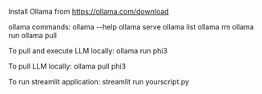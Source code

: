 Install Ollama from https://ollama.com/download

ollama commands:
    ollama --help
    ollama serve
    ollama list
    ollama rm
    ollama run
    ollama pull

To pull and execute LLM locally:
ollama run phi3

To pull LLM locally:
ollama pull phi3

To run streamlit application:
streamlit run yourscript.py